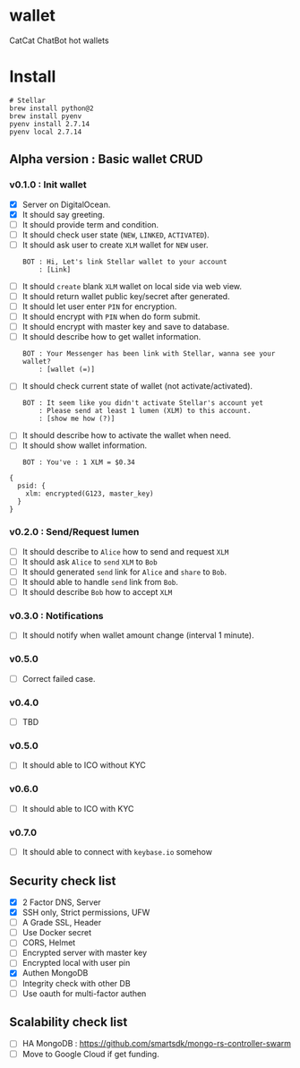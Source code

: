 # wallet
CatCat ChatBot hot wallets

# Install
```shell
# Stellar
brew install python@2
brew install pyenv
pyenv install 2.7.14
pyenv local 2.7.14
```

## Alpha version : Basic wallet CRUD
### v0.1.0 : Init wallet
- [x] Server on DigitalOcean.
- [x] It should say greeting.
- [ ] It should provide term and condition.
- [ ] It should check user state (`NEW`, `LINKED`, `ACTIVATED`).
- [ ] It should ask user to create `XLM` wallet for `NEW` user.
  ```
  BOT : Hi, Let's link Stellar wallet to your account
      : [Link]
  ```
- [ ] It should `create` blank `XLM` wallet on local side via web view.
- [ ] It should return wallet public key/secret after generated.
- [ ] It should let user enter `PIN` for encryption.
- [ ] It should encrypt with `PIN` when do form submit.
- [ ] It should encrypt with master key and save to database.
- [ ] It should describe how to get wallet information.
  ```
  BOT : Your Messenger has been link with Stellar, wanna see your wallet?
      : [wallet (=)]
  ```
- [ ] It should check current state of wallet (not activate/activated).
  ```
  BOT : It seem like you didn't activate Stellar's account yet
      : Please send at least 1 lumen (XLM) to this account.
      : [show me how (?)]
  ```
- [ ] It should describe how to activate the wallet when need.
- [ ] It should show wallet information.
  ```
  BOT : You've : 1 XLM = $0.34
  ```
```
{
  psid: {
    xlm: encrypted(G123, master_key)
  }
}
```
### v0.2.0 : Send/Request lumen
- [ ] It should describe to `Alice` how to send and request `XLM`
- [ ] It should ask `Alice` to `send` `XLM` to `Bob`
- [ ] It should generated `send` link for `Alice` and `share` to `Bob`.
- [ ] It should able to handle `send` link from `Bob`.
- [ ] It should describe `Bob` how to accept `XLM`

### v0.3.0 : Notifications
- [ ] It should notify when wallet amount change (interval 1 minute).

### v0.5.0
- [ ] Correct failed case.

### v0.4.0
- [ ] TBD

### v0.5.0
- [ ] It should able to ICO without KYC

### v0.6.0
- [ ] It should able to ICO with KYC

### v0.7.0
- [ ] It should able to connect with `keybase.io` somehow

## Security check list
- [x] 2 Factor DNS, Server
- [x] SSH only, Strict permissions, UFW
- [ ] A Grade SSL, Header
- [ ] Use Docker secret
- [ ] CORS, Helmet
- [ ] Encrypted server with master key
- [ ] Encrypted local with user pin
- [x] Authen MongoDB
- [ ] Integrity check with other DB
- [ ] Use oauth for multi-factor authen

## Scalability check list
- [ ] HA MongoDB : https://github.com/smartsdk/mongo-rs-controller-swarm
- [ ] Move to Google Cloud if get funding.